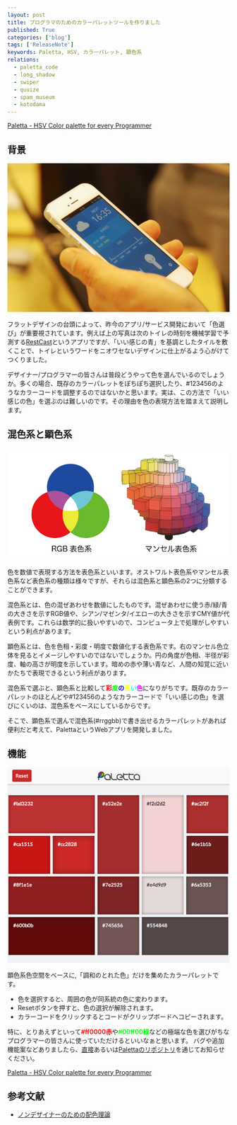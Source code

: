 ```yaml
---
layout: post
title: プログラマのためのカラーパレットツールを作りました
published: True
categories: ['blog']
tags: ['ReleaseNote']
keywords: Paletta, HSV, カラーパレット, 顕色系
relations:
  - paletta_code
  - long_shadow
  - swiper
  - quuize
  - spam_museum
  - kotodama
---
```


[Paletta - HSV Color palette for every Programmer](http://paletta.mrk1869.com)

## 背景

<img src="/assets/img/blog_Paletta-restcast.jpg" class="image-on-frame" />

フラットデザインの台頭によって、昨今のアプリ/サービス開発において「色選び」が重要視されています。例えば上の写真は次のトイレの時刻を機械学習で予測する[RestCast](http://jp.startup-dating.com/2013/05/super-hackathon-2013-in-osak)というアプリですが、「いい感じの青」を基調としたタイルを敷くことで、トイレというワードをニオワセないデザインに仕上がるよう心がけてつくりました。

デザイナー/プログラマーの皆さんは普段どうやって色を選んでいるのでしょうか。多くの場合、既存のカラーパレットをぽちぽち選択したり、#123456のようなカラーコードを調整するのではないかと思います。実は、この方法で「いい感じの色」を選ぶのは難しいのです。その理由を色の表現方法を踏まえて説明します。

## 混色系と顕色系

<img src="/assets/img/blog_Paletta-color_space.png" class="image-on-frame" />

色を数値で表現する方法を表色系といいます。オストワルト表色系やマンセル表色系など表色系の種類は様々ですが、それらは混色系と顕色系の2つに分類することができます。

混色系とは、色の混ぜあわせを数値にしたものです。混ぜあわせに使う赤/緑/青の大きさを示すRGB値や、シアン/マゼンタ/イエローの大きさを示すCMY値が代表例です。これらは数学的に扱いやすいので、コンピュータ上で処理がしやすいという利点があります。

顕色系とは、色を色相・彩度・明度で数値化する表色系です。右のマンセル色立体を見るとイメージしやすいのではないでしょうか。円の角度が色相、半径が彩度、軸の高さが明度を示しています。暗めの赤や薄い青など、人間の知覚に近いかたちで表現できるという利点があります。

混色系で選ぶと、顕色系と比較して<span style="color:#ff0000;font-weight:600;">彩</span><span style="color:#00ff00;font-weight:600;">度</span><span style="color:#0000ff;font-weight:600;">の</span><span style="color:#ffff00;font-weight:600;">高</span><span style="color:#00ffff;font-weight:600;">い</span><span style="color:#ff00ff;font-weight:600;">色</span>になりがちです。既存のカラーパレットのほとんどや#123456のようなカラーコードで「いい感じの色」を選びにくいのは、混色系をベースにしているからです。

そこで、顕色系で選んで混色系(#rrggbb)で書き出せるカラーパレットがあれば便利だと考えて、PalettaというWebアプリを開発しました。

## 機能

[<img src="/assets/img/blog_Paletta-feature_red.png" class="image-on-frame" />](http://paletta.mrk1869.com)

顕色系色空間をベースに,「調和のとれた色」だけを集めたカラーパレットです。

<ul>
<li>色を選択すると、周囲の色が同系統の色に変わります。</li>
<li>Resetボタンを押すと、色の選択が解除されます。</li>
<li>カラーコードをクリックするとコードがクリップボードへコピーされます。</li>
</ul>

特に、とりあえずといって<span style="color:#ff0000;font-weight:600;">#ff0000赤</span>や<span style="color:#00ff00;font-weight:600;">#00ff00緑</span>などの極端な色を選びがちなプログラマーの皆さんに使っていただけるといいなぁと思います。
バグや追加機能案などありましたら、[直接](http://mrk1869.com/aboutme/)あるいは[Palettaのリポジトリ](https://github.com/Mrk1869/paletta)を通じてお知らせください。

[Paletta - HSV Color palette for every Programmer](http://paletta.mrk1869.com)

## 参考文献

* [ノンデザイナーのための配色理論](http://www.slideshare.net/saucerjp/ss-14902681)

